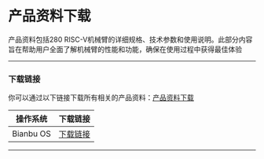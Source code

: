 # 产品资料下载
产品资料包括280 RISC-V机械臂的详细规格、技术参数和使用说明。此部分内容旨在帮助用户全面了解机械臂的性能和功能，确保在使用过程中获得最佳体验

---

### 下载链接
你可以通过以下链接下载所有相关的产品资料：[产品资料下载](https://www.elephantrobotics.com/support/)

| 操作系统   | 下载链接 |
|------------|----------|
| Bianbu OS | [下载链接](https://archive.spacemit.com/ros2/bianbu-robot-1.5.2.zip) |

---

